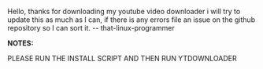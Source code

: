 Hello, thanks for downloading my youtube video downloader
i will try to update this as much as I can, if there is any errors file an issue on the 
github repository so I can sort it. -- that-linux-programmer

**NOTES:**

PLEASE RUN THE INSTALL SCRIPT AND THEN RUN YTDOWNLOADER